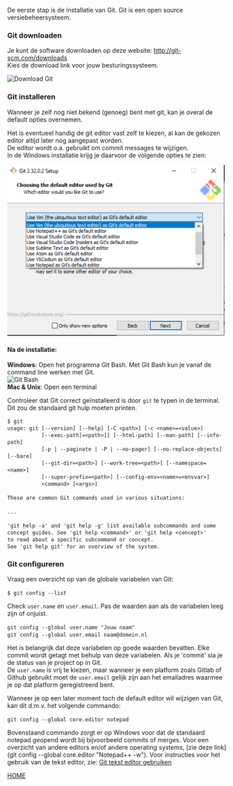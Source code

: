 De eerste stap is de installatie van Git. Git is een open source versiebeheersysteem.

### Git downloaden

Je kunt de software downloaden op deze website: <a href="http://git-scm.com/downloads" target="_blank">http://git-scm.com/downloads</a>  
Kies de download link voor jouw besturingssysteem.  

<img alt="Download Git" src="images/git-download.png" width="600" />

### Git installeren

Wanneer je zelf nog niet bekend (genoeg) bent met git, kan je overal de default opties overnemen.  

Het is eventueel handig de git editor vast zelf te kiezen, al kan de gekozen editor altijd later nog aangepast worden.  
De editor wordt o.a. gebruikt om commit messages te wijzigen.  
In de Windows installatie krijg je daarvoor de volgende opties te zien:

<img alt="Kies git editor" src="images/install-git-editor-options.png" width="500" />

   
#### Na de installatie:

**Windows**: Open het programma Git Bash. Met Git Bash kun je vanaf de command line werken met Git.    
<img alt="Git Bash" src="images/git-bash.png" />   
**Mac & Unix**: Open een terminal

Controleer dat Git correct geïnstalleerd is door `git` te typen in de terminal. Dit zou de standaard git hulp moeten printen.
```
$ git
usage: git [--version] [--help] [-C <path>] [-c <name>=<value>]
           [--exec-path[=<path>]] [--html-path] [--man-path] [--info-path]
           [-p | --paginate | -P | --no-pager] [--no-replace-objects] [--bare]
           [--git-dir=<path>] [--work-tree=<path>] [--namespace=<name>]
           [--super-prefix=<path>] [--config-env=<name>=<envvar>]
           <command> [<args>]

These are common Git commands used in various situations:

...

'git help -a' and 'git help -g' list available subcommands and some
concept guides. See 'git help <command>' or 'git help <concept>'
to read about a specific subcommand or concept.
See 'git help git' for an overview of the system.
```
   

### Git configureren

Vraag een overzicht op van de globale variabelen van Git:

`$ git config --list`

Check `user.name` en `user.email`. Pas de waarden aan als de variabelen leeg zijn of onjuist.

`git config --global user.name "Jouw naam"`  
`git config --global user.email naam@domein.nl`

Het is belangrijk dat deze variabelen op goede waarden bevatten. Elke commit wordt getagt met behulp van deze variabelen. 
Als je 'commit' sla je de status van je project op in Git.  
De `user.name` is vrij te kiezen, maar wanneer je een platform zoals Gitlab of Github gebruikt moet de `user.email` gelijk zijn aan het 
emailadres waarmee je op dat platform geregistreerd bent. 

Wanneer je op een later moment toch de default editor wil wijzigen van Git, kan dit d.m.v. het volgende commando:

`git config --global core.editor notepad`

Bovenstaand commando zorgt er op Windows voor dat de standaard notepad geopend wordt bij bijvoorbeeld commits of merges.
Voor een overzicht van andere editors en/of andere operating systems, [zie deze link](git config --global core.editor "Notepad++ -w").
Voor instructies voor het gebruik van de tekst editor, zie: [Git tekst editor gebruiken](./git-editor.md)

[HOME](./README.md)